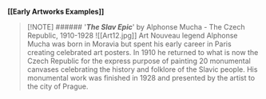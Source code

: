 **[[Early Artworks Examples]]**

>[!NOTE] ###### '***The Slav Epic***' by Alphonse Mucha
> \- The Czech Republic, 1910-1928
> ![[Art12.jpg]]
> Art Nouveau legend Alphonse Mucha was born in Moravia but spent his early career in Paris creating celebrated art posters. In 1910 he returned to what is now the Czech Republic for the express purpose of painting 20 monumental canvases celebrating the history and folklore of the Slavic people. His monumental work was finished in 1928 and presented by the artist to the city of Prague.